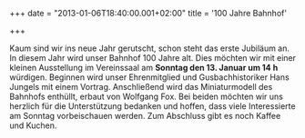 +++
date = "2013-01-06T18:40:00.001+02:00"
title = '100 Jahre Bahnhof'


+++

Kaum sind wir ins neue Jahr gerutscht, schon steht das erste Jubiläum an. In diesem Jahr wird unser Bahnhof 100 Jahre alt. Dies möchten wir mit einer kleinen Ausstellung im Vereinssaal am **Sonntag den 13. Januar um 14 h** würdigen. Beginnen wird unser Ehrenmitglied und Gusbachhistoriker Hans Jungels mit einem Vortrag. Anschließend wird das Miniaturmodell des Bahnhofs enthüllt, erbaut von Wolfgang Fox. Bei beiden möchten wir uns herzlich für die Unterstützung bedanken und hoffen, dass viele Interessierte am Sonntag vorbeischauen werden. Zum Abschluss gibt es noch Kaffee und Kuchen.

      